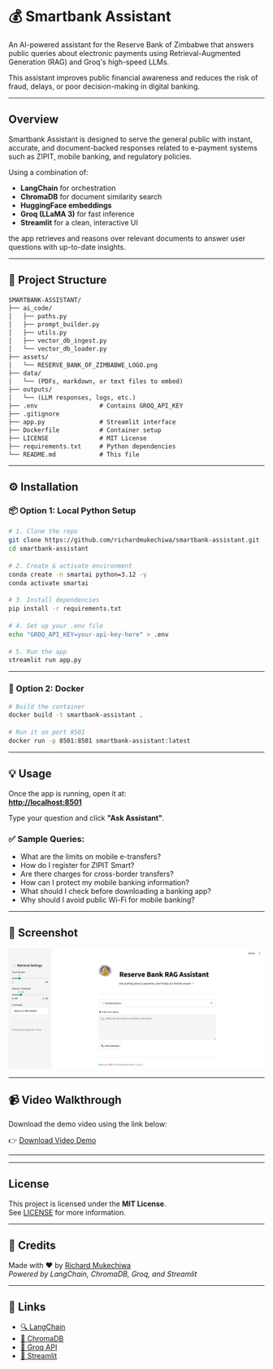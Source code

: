 # 💰 Smartbank Assistant

An AI-powered assistant for the Reserve Bank of Zimbabwe that answers public queries about electronic payments using Retrieval-Augmented Generation (RAG) and Groq's high-speed LLMs.

This assistant improves public financial awareness and reduces the risk of fraud, delays, or poor decision-making in digital banking.

---

##  Overview

Smartbank Assistant is designed to serve the general public with instant, accurate, and document-backed responses related to e-payment systems such as ZIPIT, mobile banking, and regulatory policies.

Using a combination of:

- **LangChain** for orchestration
- **ChromaDB** for document similarity search
- **HuggingFace embeddings**
- **Groq (LLaMA 3)** for fast inference
- **Streamlit** for a clean, interactive UI

the app retrieves and reasons over relevant documents to answer user questions with up-to-date insights.

---

## 📁 Project Structure

```plaintext
SMARTBANK-ASSISTANT/
├── ai_code/
│   ├── paths.py
│   ├── prompt_builder.py
│   ├── utils.py
│   ├── vector_db_ingest.py
│   └── vector_db_loader.py
├── assets/
│   └── RESERVE_BANK_OF_ZIMBABWE_LOGO.png
├── data/
│   └── (PDFs, markdown, or text files to embed)
├── outputs/
│   └── (LLM responses, logs, etc.)
├── .env                 # Contains GROQ_API_KEY
├── .gitignore
├── app.py               # Streamlit interface
├── Dockerfile           # Container setup
├── LICENSE              # MIT License
├── requirements.txt     # Python dependencies
└── README.md            # This file
```

---

## ⚙️ Installation

### 📦 Option 1: Local Python Setup

```bash
# 1. Clone the repo
git clone https://github.com/richardmukechiwa/smartbank-assistant.git
cd smartbank-assistant

# 2. Create & activate environment
conda create -n smartai python=3.12 -y
conda activate smartai

# 3. Install dependencies
pip install -r requirements.txt

# 4. Set up your .env file
echo "GROQ_API_KEY=your-api-key-here" > .env

# 5. Run the app
streamlit run app.py
```

---

### 🐳 Option 2: Docker

```bash
# Build the container
docker build -t smartbank-assistant .

# Run it on port 8501
docker run -p 8501:8501 smartbank-assistant:latest
```

---

## 💡 Usage

Once the app is running, open it at:  
**[http://localhost:8501](http://localhost:8501)**

Type your question and click **"Ask Assistant"**.

### ✅ Sample Queries:

- What are the limits on mobile e-transfers?
- How do I register for ZIPIT Smart?
- Are there charges for cross-border transfers?
- How can I protect my mobile banking information?
- What should I check before downloading a banking app?
- Why should I avoid public Wi-Fi for mobile banking?

---

## 📸 Screenshot

![App Screenshot](assets/rbzscreenshot.png) 

---

## 📹 Video Walkthrough

Download the demo video using the link below:

👉 [Download Video Demo](assets/rbzchatbot.mp4)

---


---

##  License

This project is licensed under the **MIT License**.  
See [LICENSE](LICENSE) for more information.

---

## 🙌 Credits

Made with ❤️ by [Richard Mukechiwa](https://github.com/richardmukechiwa)  
*Powered by LangChain, ChromaDB, Groq, and Streamlit*

---

## 🔗 Links

- [🔍 LangChain](https://www.langchain.com/)
- [💾 ChromaDB](https://www.trychroma.com/)
- [🚀 Groq API](https://console.groq.com/)
- [🎨 Streamlit](https://streamlit.io/)
